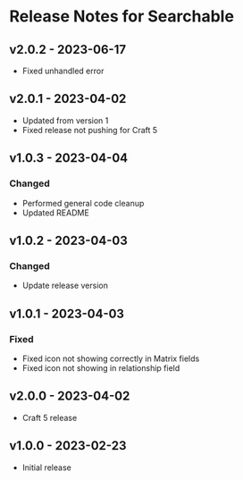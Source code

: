 # Release Notes for Searchable

## v2.0.2 - 2023-06-17
- Fixed unhandled error

## v2.0.1 - 2023-04-02
- Updated from version 1
- Fixed release not pushing for Craft 5

## v1.0.3 - 2023-04-04

### Changed
- Performed general code cleanup
- Updated README

## v1.0.2 - 2023-04-03

### Changed
- Update release version

## v1.0.1 - 2023-04-03

### Fixed
- Fixed icon not showing correctly in Matrix fields
- Fixed icon not showing in relationship field

## v2.0.0 - 2023-04-02
- Craft 5 release

## v1.0.0 - 2023-02-23
- Initial release